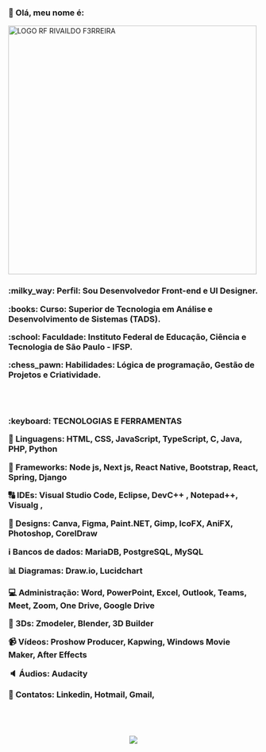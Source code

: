 <h3>
<p> 
👋 Olá, meu nome é:
</p>
</h3>

<p>
<a href="https://github.com/F3RREIRA">
<img alt="LOGO RF RIVAILDO F3RREIRA" title="rivaildo ferreira" src="https://github.com/F3RREIRA/Portifolio/blob/main/github/logo.png" width="500px" align="center"/>
</p>
</a>

<h3>
  <p>:milky_way: Perfil: Sou Desenvolvedor Front-end e UI Designer.</p>

  <p>:books: Curso: Superior de Tecnologia em Análise e Desenvolvimento de Sistemas (TADS).</p> 

  </p>:school: Faculdade: Instituto Federal de Educação, Ciência e Tecnologia de São Paulo - IFSP.</p>
  
  <p>:chess_pawn: Habilidades: Lógica de programação, Gestão de Projetos e Criatividade.</p>

<br>
<br>

  <p>:keyboard: TECNOLOGIAS E FERRAMENTAS </P>

:symbols: Linguagens: 
HTML, CSS, JavaScript, TypeScript, C, Java, PHP, Python

:bridge_at_night: Frameworks:
Node js, Next js, React Native, Bootstrap, React, Spring, Django
 
:capital_abcd: IDEs: 
Visual Studio Code, Eclipse, DevC++ , Notepad++, Visualg , 

:art: Designs:
Canva, Figma, Paint.NET, Gimp, IcoFX, AniFX, Photoshop, CorelDraw

:information_source: Bancos de dados:
MariaDB, PostgreSQL, MySQL

:bar_chart: Diagramas:
Draw.io, Lucidchart

:computer: Administração:
Word, PowerPoint, Excel, Outlook, Teams, Meet, Zoom, One Drive, Google Drive

:roller_coaster: 3Ds:
Zmodeler, Blender, 3D Builder

:video_camera: Vídeos:
Proshow Producer, Kapwing, Windows Movie Maker, After Effects

:speaker: Áudios:
Audacity

:iphone: Contatos:
Linkedin, Hotmail, Gmail, 

<br> 
<br> 

<p align="center">
<a href="https://www.linkedin.com/in/rivaildoferreira" alt="Linkedin"> 
<img src="https://img.shields.io/badge/LinkedIn-0077B5?style=for-the-badge&logo=linkedin&logoColor=white&link=https://www.linkedin.com/in/rivaildoferreira"/> 
</a>

<!--<a href="https://www.linkedin.com/in/rivaildoferreira" alt="Hotmail"> 
<img src="https://img.shields.io/badge/LinkedIn-0077B5?style=for-the-badge&logo=hotmail&logoColor=white&link=https://www.linkedin.com/in/rivaildoferreira"/>
</a>

<a href="https://www.linkedin.com/in/rivaildoferreira" alt="Gmail"> 
<img src="https://img.shields.io/badge/LinkedIn-0077B5?style=for-the-badge&logo=gmail&logoColor=white&link=https://www.linkedin.com/in/rivaildoferreira"/>
</a>-->

</p>
</h3>
